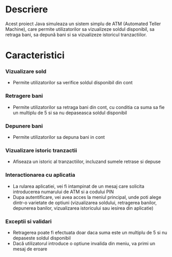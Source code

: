 <h1>Descriere</h1>
<p>Acest proiect Java simuleaza un sistem simplu de ATM (Automated Teller Machine), care permite utilizatorilor sa vizualizeze soldul disponibil, sa retraga bani, sa depună bani si sa vizualizeze istoricul tranzactiilor.</p>
<h1>Caracteristici</h1>
<h3>Vizualizare sold</h3>
<ul>
  <li>Permite utilizatorilor sa verifice soldul disponibil din cont</li>
</ul>
<h3>Retragere bani</h3> 
<ul>
  <li>Permite utilizatorilor sa retraga bani din cont, cu conditia ca suma sa fie un multiplu de 5 si sa nu depaseasca soldul disponibil</li>
</ul>
<h3>Depunere bani</h3>
<ul>
  <li>Permite utilizatorilor sa depuna bani in cont</li>
</ul>
<h3>Vizualizare istoric tranzactii</h3>
<ul>
  <li>Afiseaza un istoric al tranzactiilor, incluzand sumele retrase si depuse</li>
</ul>
<h3>Interactionarea cu aplicatia</h3>
<ul>
  <li>La rularea aplicatiei, vei fi intampinat de un mesaj care solicita introducerea numarului de ATM si a codului PIN</li>
  <li>Dupa autentificare, vei avea acces la meniul principal, unde poti alege dintr-o varietate de optiuni (vizualizarea soldului, retragerea banilor, depunerea banilor, vizualizarea istoricului sau iesirea din aplicatie)</li>
</ul>
<h3>Exceptii si validari</h3>
<ul>
  <li>Retragerea poate fi efectuata doar daca suma este un multiplu de 5 si nu depaseste soldul disponibil</li>
  <li>Dacă utilizatorul introduce o optiune invalida din meniu, va primi un mesaj de eroare</li>
</ul>
